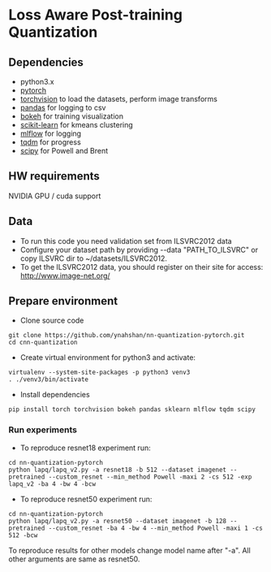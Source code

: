 # Loss Aware Post-training Quantization

## Dependencies
- python3.x
- [pytorch](<http://www.pytorch.org>)
- [torchvision](<https://github.com/pytorch/vision>) to load the datasets, perform image transforms
- [pandas](<http://pandas.pydata.org/>) for logging to csv
- [bokeh](<http://bokeh.pydata.org>) for training visualization
- [scikit-learn](https://scikit-learn.org) for kmeans clustering
- [mlflow](https://mlflow.org/) for logging
- [tqdm](https://tqdm.github.io/) for progress
- [scipy](https://scipy.org/) for Powell and Brent


## HW requirements
NVIDIA GPU / cuda support

## Data
- To run this code you need validation set from ILSVRC2012 data
- Configure your dataset path by providing --data "PATH_TO_ILSVRC" or copy ILSVRC dir to ~/datasets/ILSVRC2012.
- To get the ILSVRC2012 data, you should register on their site for access: <http://www.image-net.org/>

## Prepare environment
- Clone source code
```
git clone https://github.com/ynahshan/nn-quantization-pytorch.git
cd cnn-quantization
```
- Create virtual environment for python3 and activate:
```
virtualenv --system-site-packages -p python3 venv3
. ./venv3/bin/activate
```
- Install dependencies
```
pip install torch torchvision bokeh pandas sklearn mlflow tqdm scipy
```

### Run experiments
- To reproduce resnet18 experiment run:
```
cd nn-quantization-pytorch
python lapq/lapq_v2.py -a resnet18 -b 512 --dataset imagenet --pretrained --custom_resnet --min_method Powell -maxi 2 -cs 512 -exp lapq_v2 -ba 4 -bw 4 -bcw
```

- To reproduce resnet50 experiment run:
```
cd nn-quantization-pytorch
python lapq/lapq_v2.py -a resnet50 --dataset imagenet -b 128 --pretrained --custom_resnet -ba 4 -bw 4 --min_method Powell -maxi 1 -cs 512 -bcw
```

To reproduce results for other models change model name after "-a". All other arguments are same as resnet50.
